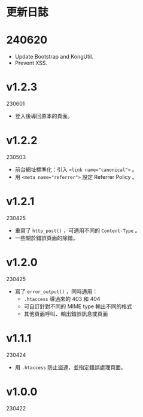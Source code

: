# 更新日誌

# 240620
- Update Bootstrap and KongUtil.
- Prevent XSS.

# v1.2.3
230601
- 登入後導回原本的頁面。


# v1.2.2
230503
- 前台網址標準化：引入 `<link name="canonical">` 。
- 用 `<meta name="referrer">` 設定 Referrer Policy 。


# v1.2.1
230425
- 重寫了 `http_post()` ，可適用不同的 `Content-Type` 。
- 一些關於錯誤頁面的除錯。


# v1.2.0
230425
- 寫了 `error_output()` ，同時適用：
  - `.htaccess` 導過來的 403 和 404
  - 可自訂針對不同的 MIME type 輸出不同的格式
  - 其他頁面呼叫、輸出錯誤訊息或頁面


# v1.1.1
230424
- 用 `.htaccess` 防止盜連，並指定錯誤處理頁面。


# v1.0.0
230422

